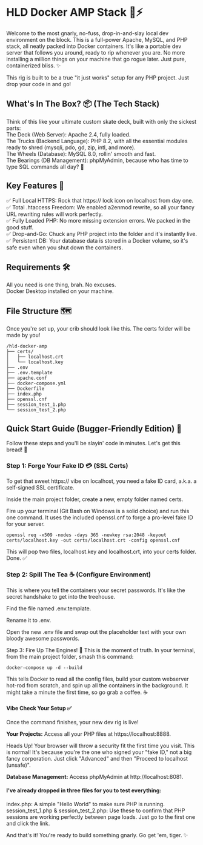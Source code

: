 # HLD Docker AMP Stack 🤘⚡
Welcome to the most gnarly, no-fuss, drop-in-and-slay local dev environment on the block. This is a full-power Apache, MySQL, and PHP stack, all neatly packed into Docker containers. It's like a portable dev server that follows you around, ready to rip whenever you are. No more installing a million things on your machine that go rogue later. Just pure, containerized bliss. ✨

This rig is built to be a true "it just works" setup for any PHP project. Just drop your code in and go!

## What's In The Box? 📦 (The Tech Stack)  
Think of this like your ultimate custom skate deck, built with only the sickest parts:  
The Deck (Web Server): Apache 2.4, fully loaded.  
The Trucks (Backend Language): PHP 8.2, with all the essential modules ready to shred (mysqli, pdo, gd, zip, intl, and more).  
The Wheels (Database): MySQL 8.0, rollin' smooth and fast.  
The Bearings (DB Management): phpMyAdmin, because who has time to type SQL commands all day? 💅  

## Key Features 🔑
✅ Full Local HTTPS: Rock that https:// lock icon on localhost from day one.  
✅ Total .htaccess Freedom: We enabled a2enmod rewrite, so all your fancy URL rewriting rules will work perfectly.  
✅ Fully Loaded PHP: No more missing extension errors. We packed in the good stuff.  
✅ Drop-and-Go: Chuck any PHP project into the folder and it's instantly live.  
✅ Persistent DB: Your database data is stored in a Docker volume, so it's safe even when you shut down the containers.

## Requirements 🛠️  
All you need is one thing, brah. No excuses.  
Docker Desktop installed on your machine.  

## File Structure 🗺️
Once you're set up, your crib should look like this. The certs folder will be made by you!  

```
/hld-docker-amp
├── certs/
│   ├── localhost.crt
│   └── localhost.key
├── .env
├── .env.template
├── apache.conf
├── docker-compose.yml
├── Dockerfile
├── index.php
├── openssl.cnf
├── session_test_1.php
└── session_test_2.php
```

## Quick Start Guide (Bugger-Friendly Edition) 🤙  
Follow these steps and you'll be slayin' code in minutes. Let's get this bread! 🍞  

### Step 1: Forge Your Fake ID 💳 (SSL Certs)  
To get that sweet https:// vibe on localhost, you need a fake ID card, a.k.a. a self-signed SSL certificate.

Inside the main project folder, create a new, empty folder named certs.

Fire up your terminal (Git Bash on Windows is a solid choice) and run this one command. It uses the included openssl.cnf to forge a pro-level fake ID for your server.

```
openssl req -x509 -nodes -days 365 -newkey rsa:2048 -keyout certs/localhost.key -out certs/localhost.crt -config openssl.cnf
```

This will pop two files, localhost.key and localhost.crt, into your certs folder. Done. ✅

### Step 2: Spill The Tea ☕ (Configure Environment)
This is where you tell the containers your secret passwords. It's like the secret handshake to get into the treehouse.

Find the file named .env.template.

Rename it to .env.

Open the new .env file and swap out the placeholder text with your own bloody awesome passwords.

Step 3: Fire Up The Engines! 🚀
This is the moment of truth. In your terminal, from the main project folder, smash this command:

```
docker-compose up -d --build
```

This tells Docker to read all the config files, build your custom webserver hot-rod from scratch, and spin up all the containers in the background. It might take a minute the first time, so go grab a coffee. ☕

#### Vibe Check Your Setup ✅
Once the command finishes, your new dev rig is live!  

**Your Projects:** Access all your PHP files at https://localhost:8888.  

Heads Up! Your browser will throw a security fit the first time you visit. This is normal! It's because you're the one who signed your "fake ID," not a big fancy corporation. Just click "Advanced" and then "Proceed to localhost (unsafe)".  

**Database Management:** Access phpMyAdmin at http://localhost:8081.  

#### I've already dropped in three files for you to test everything:  

index.php: A simple "Hello World" to make sure PHP is running.  
session_test_1.php & session_test_2.php: Use these to confirm that PHP sessions are working perfectly between page loads. Just go to the first one and click the link.  

And that's it! You're ready to build something gnarly. Go get 'em, tiger. ✨
